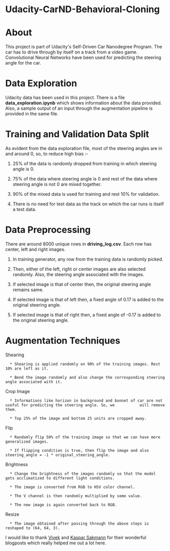 # Udacity-CarND-Behavioral-Cloning

# About

This project is part of Udacity's Self-Driven Car Nanodegree Program. The car has to drive through by itself on a track from a video game. Convolutional Neural Networks have been used for predicting the steering angle for the car.

# Data Exploration

Udacity data has been used in this project. There is a file **data_exploration.ipynb** which  shows information about the data provided. Also, a sample output of an input through the augmentation pipeline is provided in the same file. 

# Training and Validation Data Split

As evident from the data exploration file, most of the steering angles are in and around 0, so, to reduce high bias :-

1) 25% of the data is randomly dropped from training in which steering angle is 0.

2) 75% of the data where steering angle is 0 and rest of the data where steering angle is not 0 are mixed together.

3) 90% of the mixed data is used for training and rest 10% for validation. 

4) There is no need for test data as the track on which the car runs is itself a test data.


# Data Preprocessing

There are around 8000 unique rows in **driving_log.csv**. Each row has center, left and right images.

1) In training generator, any row from the training data is randomly picked.

2) Then, either of the left, right or center images are also selected randomly. Also, the steering angle associated with the images.

3) If selected image is that of center then, the original steering angle remains same.

4) If selected image is that of left then, a fixed angle of 0.17 is added to the original steering angle.

5) If selected image is that of right then,  a fixed angle of -0.17 is added to the original steering angle.


# Augmentation Techniques

   Shearing
  
      * Shearing is applied randomly on 90% of the training images. Rest 10% are left as it.
      
      * Bend the image randomly and also change the corresponding steering angle associated with it.
   
   Crop Image
   
      * Informations like horizon in background and bonnet of car are not useful for predicting the steering angle. So, we           will remove them.
      
      * Top 25% of the image and bottom 25 units are cropped away.
   
   Flip
      
      * Randomly flip 50% of the training image so that we can have more generalized images.
      
      * If flipping condition is true, then flip the image and also steering_angle = -1 * original_steering_angle.
   
   Brightness
   
      * Change the brightness of the images randomly so that the model gets acclimatized to different light conditions.
      
      * The image is converted from RGB to HSV color channel.
      
      * The V channel is then randomly multiplied by some value.
      
      * The new image is again converted back to RGB.
   
   Resize
   
      * The image obtained after passing through the above steps is reshaped to (64, 64, 3).

I would like to thank [Vivek](https://chatbotslife.com/using-augmentation-to-mimic-human-driving-496b569760a9#.jwzy6grgx) and [Kaspar Sakmann](https://medium.com/@ksakmann/behavioral-cloning-make-a-car-drive-like-yourself-dc6021152713#.8xghuqf53) for their wonderful blogposts which really helped me out a lot here.
